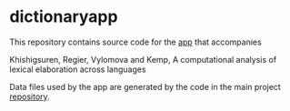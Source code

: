 # dictionaryapp

This repository contains source code for the [app]( https://www.charleskemp.com/code/lexicalelaboration.html) that accompanies

Khishigsuren, Regier, Vylomova and Kemp, A computational analysis of lexical elaboration across languages

Data files used by the app are generated by the code in the main project [repository](https://github.com/cskemp/lexical_elaboration).



